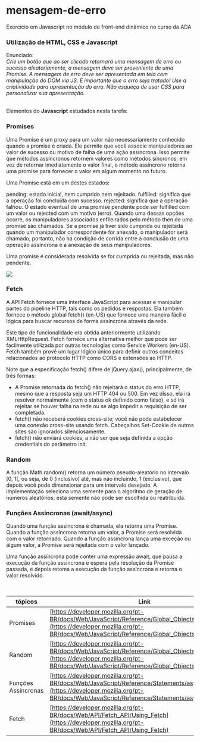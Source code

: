 # mensagem-de-erro
Exercício em Javascript no módulo de front-end dinâmico no curso da ADA

### Utilização de HTML, CSS e Javascript

Enunciado:
<br>
<i> Crie um botão que ao ser clicado retornará uma mensagem de erro ou sucesso aleatoriamente, a mensagem deve ser proveniente de uma Promise. A mensagem de erro deve ser apresentada em tela com manipulação do DOM via JS. É importante que o erro seja tratado!
Use a criatividade para apresentação do erro.
Não esqueça de usar CSS para personalizar sua apresentação. </i>

<br>
Elementos do <b>Javascript</b> estudados nesta tarefa:

### Promises
Uma Promise é um proxy para um valor não necessariamente conhecido quando a promise é criada. Ele permite que você associe manipuladores ao valor de sucesso ou motivo de falha de uma ação assíncrona. Isso permite que métodos assíncronos retornem valores como métodos síncronos: em vez de retornar imediatamente o valor final, o método assíncrono retorna uma promise para fornecer o valor em algum momento no futuro.

Uma Promise está em um destes estados:

pending: estado inicial, nem cumprido nem rejeitado.
fulfilled: significa que a operação foi concluída com sucesso.
rejected: significa que a operação falhou.
O estado eventual de uma promise pendente pode ser fulfilled com um valor ou rejected com um motivo (erro). Quando uma dessas opções ocorre, os manipuladores associados enfileirados pelo método then de uma promise são chamados. Se a promise já tiver sido cumprida ou rejeitada quando um manipulador correspondente for anexado, o manipulador será chamado, portanto, não há condição de corrida entre a conclusão de uma operação assíncrona e a anexação de seus manipuladores.

Uma promise é considerada resolvida se for cumprida ou rejeitada, mas não pendente.

<img src="https://developer.mozilla.org/pt-BR/docs/Web/JavaScript/Reference/Global_Objects/Promise/promises.png">

### Fetch
A API Fetch fornece uma interface JavaScript para acessar e manipular partes do pipeline HTTP, tais como os pedidos e respostas. Ela também fornece o método global fetch() (en-US) que fornece uma maneira fácil e lógica para buscar recursos de forma assíncrona através da rede.

Este tipo de funcionalidade era obtida anteriormente utilizando XMLHttpRequest. Fetch fornece uma alternativa melhor que pode ser facilmente utilizada por outras tecnologias como Service Workers (en-US). Fetch também provê um lugar lógico único para definir outros conceitos relacionados ao protocolo HTTP como CORS e extensões ao HTTP.

Note que a especificação fetch() difere de jQuery.ajax(), principalmente, de três formas:

* A Promise retornada do fetch() não rejeitará o status do erro HTTP, mesmo que a resposta seja um HTTP 404 ou 500. Em vez disso, ela irá resolver normalmente (com o status ok definido como falso), e só irá rejeitar se houver falha na rede ou se algo impedir a requisição de ser completada.
* fetch() não receberá cookies cross-site; você não pode estabelecer uma conexão cross-site usando fetch. Cabeçalhos Set-Cookie de outros sites são ignorados silenciosamente.
* fetch() não enviará cookies, a não ser que seja definida a opção credentials do parâmetro init.

### Random
A função Math.random() retorna um número pseudo-aleatório no intervalo [0, 1[, ou seja, de 0 (inclusivo) até, mas não incluindo, 1 (exclusivo), que depois você pode dimensionar para um intervalo desejado. A implementação seleciona uma semente para o algoritmo de geração de números aleatórios; esta semente não pode ser escolhida ou reatribuída.

### Funções Assíncronas (await/async)
Quando uma função assíncrona é chamada, ela retorna uma Promise. Quando a função assíncrona retorna um valor, a Promise será resolvida com o valor retornado. Quando a função assíncrona lança uma exceção ou algum valor, a Promise será rejeitada com o valor lançado.

Uma função assíncrona pode conter uma expressão await, que pausa a execução da função assíncrona e espera pela resolução da Promise passada, e depois retoma a execução da função assíncrona e retorna o valor resolvido.

<br>

|  tópicos | Link |
| ------ | ------ |
| Promises | [https://developer.mozilla.org/pt-BR/docs/Web/JavaScript/Reference/Global_Objects/Promise](https://developer.mozilla.org/pt-BR/docs/Web/JavaScript/Reference/Global_Objects/Promise) |
| Random | [https://developer.mozilla.org/pt-BR/docs/Web/JavaScript/Reference/Global_Objects/Math/random/](https://developer.mozilla.org/pt-BR/docs/Web/JavaScript/Reference/Global_Objects/Math/random/) |
| Funções Assíncronas | [https://developer.mozilla.org/pt-BR/docs/Web/JavaScript/Reference/Statements/async_function](https://developer.mozilla.org/pt-BR/docs/Web/JavaScript/Reference/Statements/async_function) |
| Fetch | [https://developer.mozilla.org/pt-BR/docs/Web/API/Fetch_API/Using_Fetch](https://developer.mozilla.org/pt-BR/docs/Web/API/Fetch_API/Using_Fetch) |
